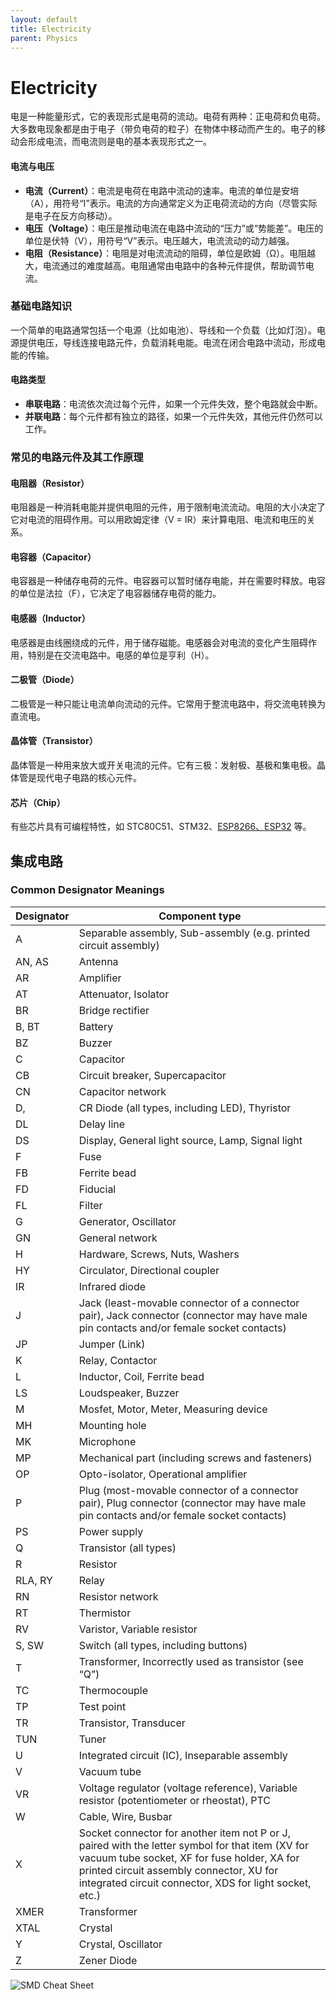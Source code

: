 ```yaml
---
layout: default
title: Electricity
parent: Physics
---
```


# Electricity

电是一种能量形式，它的表现形式是电荷的流动。电荷有两种：正电荷和负电荷。大多数电现象都是由于电子（带负电荷的粒子）在物体中移动而产生的。电子的移动会形成电流，而电流则是电的基本表现形式之一。

#### 电流与电压

- **电流（Current）**：电流是电荷在电路中流动的速率。电流的单位是安培（A），用符号“I”表示。电流的方向通常定义为正电荷流动的方向（尽管实际是电子在反方向移动）。
- **电压（Voltage）**：电压是推动电流在电路中流动的“压力”或“势能差”。电压的单位是伏特（V），用符号“V”表示。电压越大，电流流动的动力越强。
- **电阻（Resistance）**：电阻是对电流流动的阻碍，单位是欧姆（Ω）。电阻越大，电流通过的难度越高。电阻通常由电路中的各种元件提供，帮助调节电流。

### 基础电路知识

一个简单的电路通常包括一个电源（比如电池）、导线和一个负载（比如灯泡）。电源提供电压，导线连接电路元件，负载消耗电能。电流在闭合电路中流动，形成电能的传输。

#### 电路类型

- **串联电路**：电流依次流过每个元件，如果一个元件失效，整个电路就会中断。
- **并联电路**：每个元件都有独立的路径，如果一个元件失效，其他元件仍然可以工作。

### 常见的电路元件及其工作原理

#### 电阻器（Resistor）

电阻器是一种消耗电能并提供电阻的元件，用于限制电流流动。电阻的大小决定了它对电流的阻碍作用。可以用欧姆定律（V = IR）来计算电阻、电流和电压的关系。

#### 电容器（Capacitor）

电容器是一种储存电荷的元件。电容器可以暂时储存电能，并在需要时释放。电容的单位是法拉（F），它决定了电容器储存电荷的能力。

#### 电感器（Inductor）

电感器是由线圈绕成的元件，用于储存磁能。电感器会对电流的变化产生阻碍作用，特别是在交流电路中。电感的单位是亨利（H）。

#### 二极管（Diode）

二极管是一种只能让电流单向流动的元件。它常用于整流电路中，将交流电转换为直流电。

#### 晶体管（Transistor）

晶体管是一种用来放大或开关电流的元件。它有三极：发射极、基极和集电极。晶体管是现代电子电路的核心元件。

#### 芯片（Chip）

有些芯片具有可编程特性，如 STC80C51、STM32、[ESP8266、ESP32](../espx) 等。

## 集成电路

### Common Designator Meanings

| Designator | Component type |
|---|---|
| A | Separable assembly, Sub-assembly (e.g. printed circuit assembly) |
| AN, AS | Antenna |
| AR | Amplifier |
| AT | Attenuator, Isolator |
| BR | Bridge rectifier |
| B, BT | Battery |
| BZ | Buzzer |
| C | Capacitor |
| CB | Circuit breaker, Supercapacitor |
| CN | Capacitor network |
| D, | CR Diode (all types, including LED), Thyristor |
| DL | Delay line |
| DS | Display, General light source, Lamp, Signal light |
| F | Fuse |
| FB | Ferrite bead |
| FD | Fiducial |
| FL | Filter |
| G | Generator, Oscillator |
| GN | General network |
| H | Hardware, Screws, Nuts, Washers |
| HY | Circulator, Directional coupler |
| IR | Infrared diode |
| J | Jack (least-movable connector of a connector pair), Jack connector (connector may have male pin contacts and/or female socket contacts) |
| JP | Jumper (Link) |
| K | Relay, Contactor |
| L | Inductor, Coil, Ferrite bead |
| LS | Loudspeaker, Buzzer |
| M | Mosfet, Motor, Meter, Measuring device |
| MH | Mounting hole |
| MK | Microphone |
| MP | Mechanical part (including screws and fasteners) |
| OP | Opto-isolator, Operational amplifier |
| P | Plug (most-movable connector of a connector pair), Plug connector (connector may have male pin contacts and/or female socket contacts) |
| PS | Power supply |
| Q | Transistor (all types) |
| R | Resistor |
| RLA, RY | Relay |
| RN | Resistor network |
| RT | Thermistor |
| RV | Varistor, Variable resistor |
| S, SW | Switch (all types, including buttons) |
| T | Transformer, Incorrectly used as transistor (see “Q”) |
| TC | Thermocouple |
| TP | Test point |
| TR | Transistor, Transducer |
| TUN | Tuner |
| U | Integrated circuit (IC), Inseparable assembly |
| V | Vacuum tube |
| VR | Voltage regulator (voltage reference), Variable resistor (potentiometer or rheostat), PTC |
| W | Cable, Wire, Busbar |
| X | Socket connector for another item not P or J, paired with the letter symbol for that item (XV for vacuum tube socket, XF for fuse holder, XA for printed circuit assembly connector, XU for integrated circuit connector, XDS for light socket, etc.) |
| XMER | Transformer |
| XTAL | Crystal |
| Y | Crystal, Oscillator |
| Z | Zener Diode |

![SMD Cheat Sheet](https://mechaelephant.com/dev/img/smd_cheat_sheet.png)